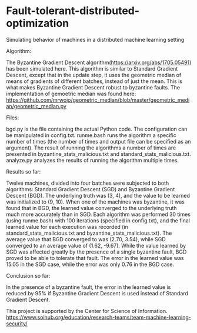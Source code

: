 # Fault-tolerant-distributed-optimization
Simulating behavior of machines in a distributed machine learning setting

Algorithm:

The Byzantine Gradient Descent algorithm(https://arxiv.org/abs/1705.05491) has been simulated here. This algorithm is similar to Standard Gradient Descent, except that in the update step, it uses the geometric median of means of gradients of different batches, instead of just the mean. This is what makes Byzantine Gradient Descent robust to byzantine faults.
The implementation of gemoetric median was found here:
https://github.com/mrwojo/geometric_median/blob/master/geometric_median/geometric_median.py

Files:

bgd.py is the file containing the actual Python code. The configuration can be manipulated in config.txt. runme.bash runs the algorithm a specific number of times (the number of times and output file can be specified as an argument). The result of running the algorithms a number of times are presented in byzantine_stats_malicious.txt and standard_stats_malicious.txt. analyze.py analyzes the results of running the algorithm multiple times.

Results so far:

Twelve machines, divided into four batches were subjected to both algorithms: Standard Gradient Descent (SGD) and Byzantine Gradient Descent (BGD). The underlying truth was (3, 4), and the value to be learned was initialized to (9, 10).
When one of the machines was byzantine, it was found that in BGD, the learned value converged to the underlying truth much more accurately than in SGD. Each algorithm was performed 30 times (using runme.bash) with 100 iterations (specified in config.txt), and the final learned value for each execution was recorded (in standard_stats_malicious.txt and byzantine_stats_malicious.txt). The average value that BGD converged to was (2.70, 3.54), while SGD converged to an average value of (1.62, -9.67). While the value learned by SGD was affected greatly by the presence of a single byzantine fault, BGD proved to be able to tolerate that fault.
The error in the learned value was 15.05 in the SGD case, while the error was only 0.76 in the BGD case.

Conclusion so far:

In the presence of a byzantine fault, the error in the learned value is reduced by 95% if Byzantine Gradient Descent is used instead of Standard Gradient Descent.

This project is supported by the Center for Science of Information.
https://www.soihub.org/education/research-teams/team-machine-learning-security/
